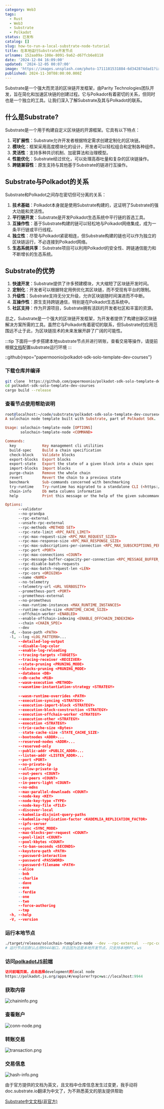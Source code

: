 ```yaml
---
category: Web3
tags:
  - Rust
  - Web3
  - Substrate
  - Polkadot
status: 已发布
catalog: []
slug: how-to-run-a-local-substrate-node-tutorial
title: 在本地运行Substrate开发节点
urlname: 152aa09a-108e-8091-9a62-d67fcb6e8118
date: '2024-12-04 16:09:00'
updated: '2024-12-05 00:07:00'
image: 'https://images.unsplash.com/photo-1711181531884-6d342874dad1?ixlib=rb-4.0.3&q=85&fm=jpg&crop=entropy&cs=srgb'
published: 2024-11-30T08:00:00.000Z
---
```


Substrate是一个强大而灵活的区块链开发框架，由Parity Technologies团队开发，旨在简化和加速区块链的创建过程。它与Polkadot有着密切的关系，但同时也是一个独立的工具。让我们深入了解Substrate及其与Polkadot的联系。


## 什么是Substrate?


Substrate是一个用于构建自定义区块链的开源框架。它具有以下特点：

1. **可扩展性**：Substrate允许开发者根据特定需求创建定制化的区块链。
2. **模块化**：框架采用高度模块化的设计，开发者可以轻松组合和定制各种组件。
3. **灵活性**：支持多种共识机制、加密算法和治理模型。
4. **性能优化**：Substrate经过优化，可以处理高吞吐量和复杂的区块链操作。
5. **跨链兼容性**：原生支持与其他基于Substrate的链进行互操作。

## Substrate与Polkadot的关系


Substrate和Polkadot之间存在密切但可分离的关系：

1. **技术基础**：Polkadot本身就是使用Substrate构建的，这证明了Substrate的强大功能和灵活性。
2. **平行链开发**：Substrate是开发Polkadot生态系统中平行链的首选工具。
3. **互操作性**：基于Substrate构建的链可以轻松地与Polkadot网络集成，成为一条平行链或平行线程。
4. **独立性**：尽管与Polkadot紧密相连，但Substrate构建的链也可以作为独立的区块链运行，不必连接到Polkadot网络。
5. **生态系统共享**：Substrate项目可以利用Polkadot的安全性、跨链通信能力和不断增长的生态系统。

## Substrate的优势

1. **快速开发**：Substrate提供了许多预建模块，大大缩短了区块链开发时间。
2. **定制化**：开发者可以根据特定用例优化其区块链，而不受现有平台的限制。
3. **升级性**：Substrate支持无分叉升级，允许区块链随时间演进而不中断。
4. **互操作性**：原生支持跨链通信，特别是在Polkadot生态系统中。
5. **社区支持**：作为开源项目，Substrate拥有活跃的开发者社区和丰富的资源。

总之，Substrate是一个强大的区块链开发框架，为开发者提供了构建创新区块链解决方案所需的工具。虽然它与Polkadot有着密切的联系，但Substrate的应用范围远不止于此，为区块链技术的未来发展开辟了广阔的可能性。


:::tip
下面将一步步搭建本地substrate节点并进行转账，查看交易等操作，请提前根据[文档](https://substrate-docs.pages.dev/en/install/macos/?mode=light)配置substrate运行环境
:::


::github{repo="papermoonio/polkadot-sdk-solo-template-dev-courses"}


### 下载仓库并编译


```bash
git clone  https://github.com/papermoonio/polkadot-sdk-solo-template-dev-courses 
cd polkadot-sdk-solo-template-dev-courses
cargo build --release
```


### 查看节点使用帮助说明


```prolog
root@localhost:~/code/substrate/polkadot-sdk-solo-template-dev-courses# ./target/release/solochain-template-node -h
A solochain node template built with Substrate, part of Polkadot Sdk.

Usage: solochain-template-node [OPTIONS]
       solochain-template-node <COMMAND>

Commands:
  key            Key management cli utilities
  build-spec     Build a chain specification
  check-block    Validate blocks
  export-blocks  Export blocks
  export-state   Export the state of a given block into a chain spec
  import-blocks  Import blocks
  purge-chain    Remove the whole chain
  revert         Revert the chain to a previous state
  benchmark      Sub-commands concerned with benchmarking
  try-runtime    Try-runtime has migrated to a standalone CLI (<https://github.com/paritytech/try-runtime-cli>). The subcommand exists as a stub and deprecation notice. It will be removed entirely some time after January 2024
  chain-info     Db meta columns information
  help           Print this message or the help of the given subcommand(s)

Options:
      --validator                                                                                Enable validator mode
      --no-grandpa                                                                               Disable GRANDPA
      --rpc-external                                                                             Listen to all RPC interfaces (default: local)
      --unsafe-rpc-external                                                                      Listen to all RPC interfaces
      --rpc-methods <METHOD SET>                                                                 RPC methods to expose. [default: auto] [possible values: auto, safe, unsafe]
      --rpc-rate-limit <RPC_RATE_LIMIT>                                                          RPC rate limiting (calls/minute) for each connection
      --rpc-max-request-size <RPC_MAX_REQUEST_SIZE>                                              Set the maximum RPC request payload size for both HTTP and WS in megabytes [default: 15]
      --rpc-max-response-size <RPC_MAX_RESPONSE_SIZE>                                            Set the maximum RPC response payload size for both HTTP and WS in megabytes [default: 15]
      --rpc-max-subscriptions-per-connection <RPC_MAX_SUBSCRIPTIONS_PER_CONNECTION>              Set the maximum concurrent subscriptions per connection [default: 1024]
      --rpc-port <PORT>                                                                          Specify JSON-RPC server TCP port
      --rpc-max-connections <COUNT>                                                              Maximum number of RPC server connections [default: 100]
      --rpc-message-buffer-capacity-per-connection <RPC_MESSAGE_BUFFER_CAPACITY_PER_CONNECTION>  The number of messages the RPC server is allowed to keep in memory [default: 64]
      --rpc-disable-batch-requests                                                               Disable RPC batch requests
      --rpc-max-batch-request-len <LEN>                                                          Limit the max length per RPC batch request
      --rpc-cors <ORIGINS>                                                                       Specify browser *origins* allowed to access the HTTP & WS RPC servers
      --name <NAME>                                                                              The human-readable name for this node
      --no-telemetry                                                                             Disable connecting to the Substrate telemetry server
      --telemetry-url <URL VERBOSITY>                                                            The URL of the telemetry server to connect to
      --prometheus-port <PORT>                                                                   Specify Prometheus exporter TCP Port
      --prometheus-external                                                                      Expose Prometheus exporter on all interfaces
      --no-prometheus                                                                            Do not expose a Prometheus exporter endpoint
      --max-runtime-instances <MAX_RUNTIME_INSTANCES>                                            The size of the instances cache for each runtime [max: 32] [default: 8]
      --runtime-cache-size <RUNTIME_CACHE_SIZE>                                                  Maximum number of different runtimes that can be cached [default: 2]
      --offchain-worker <ENABLED>                                                                Execute offchain workers on every block [default: when-authority] [possible values: always, never, when-authority]
      --enable-offchain-indexing <ENABLE_OFFCHAIN_INDEXING>                                      Enable offchain indexing API [default: false] [possible values: true, false]
      --chain <CHAIN_SPEC>                                                                       Specify the chain specification
      --dev                                                                                      Specify the development chain
  -d, --base-path <PATH>                                                                         Specify custom base path
  -l, --log <LOG_PATTERN>...                                                                     Sets a custom logging filter (syntax: `<target>=<level>`)
      --detailed-log-output                                                                      Enable detailed log output
      --disable-log-color                                                                        Disable log color output
      --enable-log-reloading                                                                     Enable feature to dynamically update and reload the log filter
      --tracing-targets <TARGETS>                                                                Sets a custom profiling filter
      --tracing-receiver <RECEIVER>                                                              Receiver to process tracing messages [default: log] [possible values: log]
      --state-pruning <PRUNING_MODE>                                                             Specify the state pruning mode
      --blocks-pruning <PRUNING_MODE>                                                            Specify the blocks pruning mode [default: archive-canonical]
      --database <DB>                                                                            Select database backend to use [possible values: rocksdb, paritydb, auto, paritydb-experimental]
      --db-cache <MiB>                                                                           Limit the memory the database cache can use
      --wasm-execution <METHOD>                                                                  Method for executing Wasm runtime code [default: compiled] [possible values: interpreted-i-know-what-i-do, compiled]
      --wasmtime-instantiation-strategy <STRATEGY>                                               The WASM instantiation method to use [default: pooling-copy-on-write] [possible values: pooling-copy-on-write, recreate-instance-copy-on-write, pooling,
                                                                                                 recreate-instance]
      --wasm-runtime-overrides <PATH>                                                            Specify the path where local WASM runtimes are stored
      --execution-syncing <STRATEGY>                                                             Runtime execution strategy for importing blocks during initial sync [possible values: native, wasm, both, native-else-wasm]
      --execution-import-block <STRATEGY>                                                        Runtime execution strategy for general block import (including locally authored blocks) [possible values: native, wasm, both, native-else-wasm]
      --execution-block-construction <STRATEGY>                                                  Runtime execution strategy for constructing blocks [possible values: native, wasm, both, native-else-wasm]
      --execution-offchain-worker <STRATEGY>                                                     Runtime execution strategy for offchain workers [possible values: native, wasm, both, native-else-wasm]
      --execution-other <STRATEGY>                                                               Runtime execution strategy when not syncing, importing or constructing blocks [possible values: native, wasm, both, native-else-wasm]
      --execution <STRATEGY>                                                                     The execution strategy that should be used by all execution contexts [possible values: native, wasm, both, native-else-wasm]
      --trie-cache-size <Bytes>                                                                  Specify the state cache size [default: 67108864]
      --state-cache-size <STATE_CACHE_SIZE>                                                      DEPRECATED: switch to `--trie-cache-size`
      --bootnodes <ADDR>...                                                                      Specify a list of bootnodes
      --reserved-nodes <ADDR>...                                                                 Specify a list of reserved node addresses
      --reserved-only                                                                            Whether to only synchronize the chain with reserved nodes
      --public-addr <PUBLIC_ADDR>...                                                             Public address that other nodes will use to connect to this node
      --listen-addr <LISTEN_ADDR>...                                                             Listen on this multiaddress
      --port <PORT>                                                                              Specify p2p protocol TCP port
      --no-private-ip                                                                            Always forbid connecting to private IPv4/IPv6 addresses
      --allow-private-ip                                                                         Always accept connecting to private IPv4/IPv6 addresses
      --out-peers <COUNT>                                                                        Number of outgoing connections we're trying to maintain [default: 8]
      --in-peers <COUNT>                                                                         Maximum number of inbound full nodes peers [default: 32]
      --in-peers-light <COUNT>                                                                   Maximum number of inbound light nodes peers [default: 100]
      --no-mdns                                                                                  Disable mDNS discovery (default: true)
      --max-parallel-downloads <COUNT>                                                           Maximum number of peers from which to ask for the same blocks in parallel [default: 5]
      --node-key <KEY>                                                                           Secret key to use for p2p networking
      --node-key-type <TYPE>                                                                     Crypto primitive to use for p2p networking [default: ed25519] [possible values: ed25519]
      --node-key-file <FILE>                                                                     File from which to read the node's secret key to use for p2p networking
      --discover-local                                                                           Enable peer discovery on local networks
      --kademlia-disjoint-query-paths                                                            Require iterative Kademlia DHT queries to use disjoint paths
      --kademlia-replication-factor <KADEMLIA_REPLICATION_FACTOR>                                Kademlia replication factor [default: 20]
      --ipfs-server                                                                              Join the IPFS network and serve transactions over bitswap protocol
      --sync <SYNC_MODE>                                                                         Blockchain syncing mode. [default: full] [possible values: full, fast, fast-unsafe, warp]
      --max-blocks-per-request <COUNT>                                                           Maximum number of blocks per request [default: 64]
      --pool-limit <COUNT>                                                                       Maximum number of transactions in the transaction pool [default: 8192]
      --pool-kbytes <COUNT>                                                                      Maximum number of kilobytes of all transactions stored in the pool [default: 20480]
      --tx-ban-seconds <SECONDS>                                                                 How long a transaction is banned for
      --keystore-path <PATH>                                                                     Specify custom keystore path
      --password-interactive                                                                     Use interactive shell for entering the password used by the keystore
      --password <PASSWORD>                                                                      Password used by the keystore
      --password-filename <PATH>                                                                 File that contains the password used by the keystore
      --alice                                                                                    Shortcut for `--name Alice --validator`
      --bob                                                                                      Shortcut for `--name Bob --validator`
      --charlie                                                                                  Shortcut for `--name Charlie --validator`
      --dave                                                                                     Shortcut for `--name Dave --validator`
      --eve                                                                                      Shortcut for `--name Eve --validator`
      --ferdie                                                                                   Shortcut for `--name Ferdie --validator`
      --one                                                                                      Shortcut for `--name One --validator`
      --two                                                                                      Shortcut for `--name Two --validator`
      --force-authoring                                                                          Enable authoring even when offline
      --tmp                                                                                      Run a temporary node
  -h, --help                                                                                     Print help (see more with '--help')
  -V, --version                                                                                  Print version
```


### 运行本地节点


```bash
./target/release/solochain-template-node --dev --rpc-external  --rpc-cors all
# 运行节点后默认占用9944端口，并且因为这是本地开发节点，只支持本地RPC，ws
```


### 访问[polkadotJS前端](https://polkadot.js.org/apps/#/explorer?rpc=ws://localhost:9944)


```prolog
访问前端页面，点击选择development的local node
https://polkadot.js.org/apps/#/explorer?rpc=ws://localhost:9944
```


### 获取内容


![chaininfo.png](https://prod-files-secure.s3.us-west-2.amazonaws.com/5d24fe63-e567-4804-86f9-9fdc62e13082/89be5adf-5619-4306-be75-45b425e3c446/chaininfo.png?X-Amz-Algorithm=AWS4-HMAC-SHA256&X-Amz-Content-Sha256=UNSIGNED-PAYLOAD&X-Amz-Credential=ASIAZI2LB466543ZENPU%2F20250302%2Fus-west-2%2Fs3%2Faws4_request&X-Amz-Date=20250302T213147Z&X-Amz-Expires=3600&X-Amz-Security-Token=IQoJb3JpZ2luX2VjEIn%2F%2F%2F%2F%2F%2F%2F%2F%2F%2FwEaCXVzLXdlc3QtMiJGMEQCIHNeC19gNjgzyOBNXQUBDBPqf1fThcVOUPAPlJ9p1i3dAiACT56YnaP6eZ7XX1K0fCpbHYsw%2B8vgsGHppHM4g0I8%2FiqIBAjC%2F%2F%2F%2F%2F%2F%2F%2F%2F%2F8BEAAaDDYzNzQyMzE4MzgwNSIMV5Den4SlA05ZVp1dKtwDWaajPJAhfaGH8HfohGf%2Bsr2PIbZPvh4DTrhox1IMuUVqQgPyktzb5aR1xBoO0kANrhonyklDTJPCiT6ZNiXPwvHUx%2FShJvLVR58CwFJeim1ZchpdGeLd91kQc6Oz9ga%2BT5icbZVrqdQ9HAvUpOpUsmJw3fKLznGGmhdX8eCxJ1rIm8r48tn9RYqF8G13vordBZHLO1JLn4wNLj8F2MvM1annMrhY8uAA%2BBiMPSC9WHIIXI3lNX6thbbK284WrWxVRnmXbiIl0OwoIX54P1rs%2BU3aU5ij%2Bem2SRsuQemAD9di7vvSgNpDiFJc5RNo7UL7xJUJ%2FiG9lYNAQeOOZPfByeghIcCEFLMQ0L3evWRrHQ4Ac1%2FE3jPu3HPVTsKbdXoOHGbzh50JOQJO6q2CDXraKcg3ruxVJNJWPDJpAnfQfMdVR9TrUUryz6paPq3ERmQXU8OemNqfKXwEZPupWOKpeo5YvI2Lmfe8ydRxBspNBrNAwqFQzDW8M75NjG87WLj5F8XdCQxRPORj2p8dfKjWKNcAlIKnhbfq2SHgzTlf7oa1DCn7GVPTAY%2BDHlilQlpC4GIs47yhgnLe7l%2FlBZW3Q9m%2FaZDMd39ni0XdrnzoJYCRPYm5xY%2FGiDhA%2B4Uw446SvgY6pgGAgK4vWPwpAVe7xCA8L%2BPT4Rh2%2BK5YoS%2FY8FcndizwUKLn0FLnIPP%2F8wokcgn6ZjxU7%2FDf2a7tYkvki79jwvFW6tWuYVZyTlY177s5dHpPcopPxG7vf8z8GQ8XPjqWGJkWalEx%2B8189MkRGTflHBpY2spXdD6QfK2eHgiwgSjEHl8jCIwvEBNH9tN5U5OJr5Mxfr2TiCYaN7y1hDQgy6005n5tQJ11&X-Amz-Signature=a85beb21154aaf6bbcb378cb3fb83be3a272951a6e513755a2b48741b7c29417&X-Amz-SignedHeaders=host&x-id=GetObject)


### 查看账户


![conn-node.png](https://prod-files-secure.s3.us-west-2.amazonaws.com/5d24fe63-e567-4804-86f9-9fdc62e13082/05964f92-c6d8-42d1-b4a1-b3a852295683/conn-node.png?X-Amz-Algorithm=AWS4-HMAC-SHA256&X-Amz-Content-Sha256=UNSIGNED-PAYLOAD&X-Amz-Credential=ASIAZI2LB466543ZENPU%2F20250302%2Fus-west-2%2Fs3%2Faws4_request&X-Amz-Date=20250302T213147Z&X-Amz-Expires=3600&X-Amz-Security-Token=IQoJb3JpZ2luX2VjEIn%2F%2F%2F%2F%2F%2F%2F%2F%2F%2FwEaCXVzLXdlc3QtMiJGMEQCIHNeC19gNjgzyOBNXQUBDBPqf1fThcVOUPAPlJ9p1i3dAiACT56YnaP6eZ7XX1K0fCpbHYsw%2B8vgsGHppHM4g0I8%2FiqIBAjC%2F%2F%2F%2F%2F%2F%2F%2F%2F%2F8BEAAaDDYzNzQyMzE4MzgwNSIMV5Den4SlA05ZVp1dKtwDWaajPJAhfaGH8HfohGf%2Bsr2PIbZPvh4DTrhox1IMuUVqQgPyktzb5aR1xBoO0kANrhonyklDTJPCiT6ZNiXPwvHUx%2FShJvLVR58CwFJeim1ZchpdGeLd91kQc6Oz9ga%2BT5icbZVrqdQ9HAvUpOpUsmJw3fKLznGGmhdX8eCxJ1rIm8r48tn9RYqF8G13vordBZHLO1JLn4wNLj8F2MvM1annMrhY8uAA%2BBiMPSC9WHIIXI3lNX6thbbK284WrWxVRnmXbiIl0OwoIX54P1rs%2BU3aU5ij%2Bem2SRsuQemAD9di7vvSgNpDiFJc5RNo7UL7xJUJ%2FiG9lYNAQeOOZPfByeghIcCEFLMQ0L3evWRrHQ4Ac1%2FE3jPu3HPVTsKbdXoOHGbzh50JOQJO6q2CDXraKcg3ruxVJNJWPDJpAnfQfMdVR9TrUUryz6paPq3ERmQXU8OemNqfKXwEZPupWOKpeo5YvI2Lmfe8ydRxBspNBrNAwqFQzDW8M75NjG87WLj5F8XdCQxRPORj2p8dfKjWKNcAlIKnhbfq2SHgzTlf7oa1DCn7GVPTAY%2BDHlilQlpC4GIs47yhgnLe7l%2FlBZW3Q9m%2FaZDMd39ni0XdrnzoJYCRPYm5xY%2FGiDhA%2B4Uw446SvgY6pgGAgK4vWPwpAVe7xCA8L%2BPT4Rh2%2BK5YoS%2FY8FcndizwUKLn0FLnIPP%2F8wokcgn6ZjxU7%2FDf2a7tYkvki79jwvFW6tWuYVZyTlY177s5dHpPcopPxG7vf8z8GQ8XPjqWGJkWalEx%2B8189MkRGTflHBpY2spXdD6QfK2eHgiwgSjEHl8jCIwvEBNH9tN5U5OJr5Mxfr2TiCYaN7y1hDQgy6005n5tQJ11&X-Amz-Signature=793685ca92c533272c8c3b2e19434bb41e130104ef0ebf5da51e49f9a3c3f298&X-Amz-SignedHeaders=host&x-id=GetObject)


### 转账交易


![transaction.png](https://prod-files-secure.s3.us-west-2.amazonaws.com/5d24fe63-e567-4804-86f9-9fdc62e13082/65593d3b-9b56-4fbe-a383-1447c903127f/transaction.png?X-Amz-Algorithm=AWS4-HMAC-SHA256&X-Amz-Content-Sha256=UNSIGNED-PAYLOAD&X-Amz-Credential=ASIAZI2LB466543ZENPU%2F20250302%2Fus-west-2%2Fs3%2Faws4_request&X-Amz-Date=20250302T213147Z&X-Amz-Expires=3600&X-Amz-Security-Token=IQoJb3JpZ2luX2VjEIn%2F%2F%2F%2F%2F%2F%2F%2F%2F%2FwEaCXVzLXdlc3QtMiJGMEQCIHNeC19gNjgzyOBNXQUBDBPqf1fThcVOUPAPlJ9p1i3dAiACT56YnaP6eZ7XX1K0fCpbHYsw%2B8vgsGHppHM4g0I8%2FiqIBAjC%2F%2F%2F%2F%2F%2F%2F%2F%2F%2F8BEAAaDDYzNzQyMzE4MzgwNSIMV5Den4SlA05ZVp1dKtwDWaajPJAhfaGH8HfohGf%2Bsr2PIbZPvh4DTrhox1IMuUVqQgPyktzb5aR1xBoO0kANrhonyklDTJPCiT6ZNiXPwvHUx%2FShJvLVR58CwFJeim1ZchpdGeLd91kQc6Oz9ga%2BT5icbZVrqdQ9HAvUpOpUsmJw3fKLznGGmhdX8eCxJ1rIm8r48tn9RYqF8G13vordBZHLO1JLn4wNLj8F2MvM1annMrhY8uAA%2BBiMPSC9WHIIXI3lNX6thbbK284WrWxVRnmXbiIl0OwoIX54P1rs%2BU3aU5ij%2Bem2SRsuQemAD9di7vvSgNpDiFJc5RNo7UL7xJUJ%2FiG9lYNAQeOOZPfByeghIcCEFLMQ0L3evWRrHQ4Ac1%2FE3jPu3HPVTsKbdXoOHGbzh50JOQJO6q2CDXraKcg3ruxVJNJWPDJpAnfQfMdVR9TrUUryz6paPq3ERmQXU8OemNqfKXwEZPupWOKpeo5YvI2Lmfe8ydRxBspNBrNAwqFQzDW8M75NjG87WLj5F8XdCQxRPORj2p8dfKjWKNcAlIKnhbfq2SHgzTlf7oa1DCn7GVPTAY%2BDHlilQlpC4GIs47yhgnLe7l%2FlBZW3Q9m%2FaZDMd39ni0XdrnzoJYCRPYm5xY%2FGiDhA%2B4Uw446SvgY6pgGAgK4vWPwpAVe7xCA8L%2BPT4Rh2%2BK5YoS%2FY8FcndizwUKLn0FLnIPP%2F8wokcgn6ZjxU7%2FDf2a7tYkvki79jwvFW6tWuYVZyTlY177s5dHpPcopPxG7vf8z8GQ8XPjqWGJkWalEx%2B8189MkRGTflHBpY2spXdD6QfK2eHgiwgSjEHl8jCIwvEBNH9tN5U5OJr5Mxfr2TiCYaN7y1hDQgy6005n5tQJ11&X-Amz-Signature=66243ba99086c2102f92a8cda5e8a72ca2c6e9e02a993bc66f6d081811afd8e7&X-Amz-SignedHeaders=host&x-id=GetObject)


### 交易信息


![hash-info.png](https://prod-files-secure.s3.us-west-2.amazonaws.com/5d24fe63-e567-4804-86f9-9fdc62e13082/7b9b0ba8-edf2-4998-9e9d-9cde7a64aa23/hash-info.png?X-Amz-Algorithm=AWS4-HMAC-SHA256&X-Amz-Content-Sha256=UNSIGNED-PAYLOAD&X-Amz-Credential=ASIAZI2LB466543ZENPU%2F20250302%2Fus-west-2%2Fs3%2Faws4_request&X-Amz-Date=20250302T213147Z&X-Amz-Expires=3600&X-Amz-Security-Token=IQoJb3JpZ2luX2VjEIn%2F%2F%2F%2F%2F%2F%2F%2F%2F%2FwEaCXVzLXdlc3QtMiJGMEQCIHNeC19gNjgzyOBNXQUBDBPqf1fThcVOUPAPlJ9p1i3dAiACT56YnaP6eZ7XX1K0fCpbHYsw%2B8vgsGHppHM4g0I8%2FiqIBAjC%2F%2F%2F%2F%2F%2F%2F%2F%2F%2F8BEAAaDDYzNzQyMzE4MzgwNSIMV5Den4SlA05ZVp1dKtwDWaajPJAhfaGH8HfohGf%2Bsr2PIbZPvh4DTrhox1IMuUVqQgPyktzb5aR1xBoO0kANrhonyklDTJPCiT6ZNiXPwvHUx%2FShJvLVR58CwFJeim1ZchpdGeLd91kQc6Oz9ga%2BT5icbZVrqdQ9HAvUpOpUsmJw3fKLznGGmhdX8eCxJ1rIm8r48tn9RYqF8G13vordBZHLO1JLn4wNLj8F2MvM1annMrhY8uAA%2BBiMPSC9WHIIXI3lNX6thbbK284WrWxVRnmXbiIl0OwoIX54P1rs%2BU3aU5ij%2Bem2SRsuQemAD9di7vvSgNpDiFJc5RNo7UL7xJUJ%2FiG9lYNAQeOOZPfByeghIcCEFLMQ0L3evWRrHQ4Ac1%2FE3jPu3HPVTsKbdXoOHGbzh50JOQJO6q2CDXraKcg3ruxVJNJWPDJpAnfQfMdVR9TrUUryz6paPq3ERmQXU8OemNqfKXwEZPupWOKpeo5YvI2Lmfe8ydRxBspNBrNAwqFQzDW8M75NjG87WLj5F8XdCQxRPORj2p8dfKjWKNcAlIKnhbfq2SHgzTlf7oa1DCn7GVPTAY%2BDHlilQlpC4GIs47yhgnLe7l%2FlBZW3Q9m%2FaZDMd39ni0XdrnzoJYCRPYm5xY%2FGiDhA%2B4Uw446SvgY6pgGAgK4vWPwpAVe7xCA8L%2BPT4Rh2%2BK5YoS%2FY8FcndizwUKLn0FLnIPP%2F8wokcgn6ZjxU7%2FDf2a7tYkvki79jwvFW6tWuYVZyTlY177s5dHpPcopPxG7vf8z8GQ8XPjqWGJkWalEx%2B8189MkRGTflHBpY2spXdD6QfK2eHgiwgSjEHl8jCIwvEBNH9tN5U5OJr5Mxfr2TiCYaN7y1hDQgy6005n5tQJ11&X-Amz-Signature=5802c3ae3e7eb73915b6c920241e9594a5d8be9091f5ea95a025ca9841a8fca9&X-Amz-SignedHeaders=host&x-id=GetObject)


由于官方提供的文档为英文，且文档中仓库信息发生过变更，我手动将doc.substrate.io翻译为中文了，为不熟悉英文的朋友提供帮助


[ Substrate中文文档(非官方)](https://substrate-docs.pages.dev/en/tutorials/build-a-blockchain/?mode=light)

